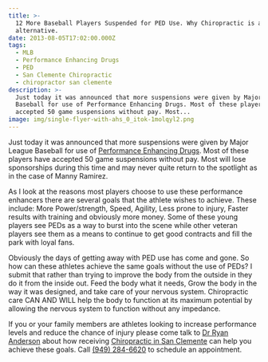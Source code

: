 ```yaml
---
title: >-
  12 More Baseball Players Suspended for PED Use. Why Chiropractic is a Legal
  alternative.
date: 2013-08-05T17:02:00.000Z
tags:
  - MLB
  - Performance Enhancing Drugs
  - PED
  - San Clemente Chiropractic
  - chiropractor san clemente
description: >-
  Just today it was announced that more suspensions were given by Major League
  Baseball for use of Performance Enhancing Drugs. Most of these players have
  accepted 50 game suspensions without pay. Most...
image: img/single-flyer-with-ahs_0_itok-1molqyl2.png
---
```

Just today it was announced that more suspensions were given by Major League Baseball for use of [Performance Enhancing Drugs](http://msn.foxsports.com/mlb/story/major-league-baseball-alex-rodriguez-ped-use-080513). Most of these players have accepted 50 game suspensions without pay. Most will lose sponsorships during this time and may never quite return to the spotlight as in the case of Manny Ramirez.

As I look at the reasons most players choose to use these performance enhancers there are several goals that the athlete wishes to achieve. These include: More Power/strength, Speed, Agility, Less prone to injury, Faster results with training and obviously more money. Some of these young players see PEDs as a way to burst into the scene while other veteran players see them as a means to continue to get good contracts and fill the park with loyal fans.

Obviously the days of getting away with PED use has come and gone. So how can these athletes achieve the same goals without the use of PEDs? I submit that rather than trying to improve the body from the outside in they do it from the inside out. Feed the body what it needs, Grow the body in the way it was designed, and take care of your nervous system. Chiropractic care CAN AND WILL help the body to function at its maximum potential by allowing the nervous system to function without any impedance.

If you or your family members are athletes looking to increase performance levels and reduce the chance of injury please come talk to [Dr Ryan Anderson](http://www.trestleschiropractic.com/meet-doctor "Dr Ryan Anderson") about how receiving [Chiropractic in San Clemente](http://www.trestleschiropractic.com/ "Chiropractic in San Clemente") can help you achieve these goals. Call [(949) 284-6620](http://www.trestleschiropractic.com/contact-us "Contact Us") to schedule an appointment.